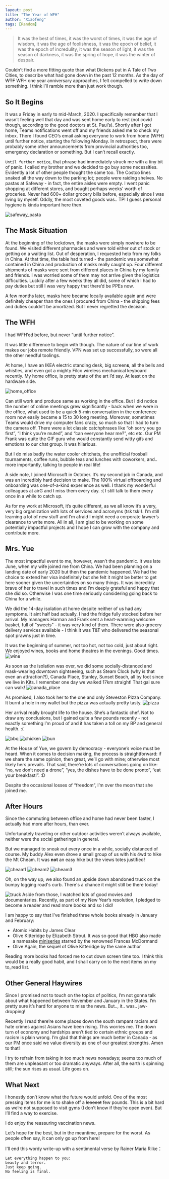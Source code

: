 ```yaml
---
layout: post
title: "The Year of WFH"
author: "Xiaofeng"
tags: [Random]
---
```


> It was the best of times, it was the worst of times, it was the age of wisdom, it was the age of foolishness, it was the epoch of belief, it was the epoch of incredulity, it was the season of light, it was the season of darkness, it was the spring of hope, it was the winter of despair.

Couldn’t find a more fitting quote than what Dickens put in A Tale of Two Cities, to describe what had gone down in the past 12 months. As the day of ~~WTF~~ WFH one year anniversary approaches, I felt compelled to write down something. I think I’ll ramble more than just work though.

## So It Begins

It was a Friday in early to mid-March, 2020. I specifically remember that I wasn’t feeling well that day and was sent home early to rest (not covid though, according to the good doctors at St. Paul’s). Shortly after I got home, Teams notifications went off and my friends asked me to check my inbox. There I found CEO’s email asking everyone to work from home (WFH) until further notice, starting the following Monday. In retrospect, there were probably some other announcements from provincial authorities too, emergency declaration or something. But I can’t recall exactly.

`Until further notice`, that phrase had immediately struck me with a tiny bit of panic. I called my brother and we decided to go buy some necessities. Evidently a lot of other people thought the same too. The Costco lines snaked all the way down to the parking lot; people were raiding shelves. No pastas at Safeway - in fact, the entire aisles were empty. I went panic shopping at different stores, and bought perhaps weeks' worth of groceries. Never had 600+ dollar grocery bills before, especially since I was living by myself. Oddly, the most coveted goods was.. TP! I guess personal hygiene is kinda important here then. 

![safeway_pasta](../assets/images/20210226/safeway_pasta.jpg)

## The Mask Situation 

At the beginning of the lockdown, the masks were simply nowhere to be found. We visited different pharmacies and were told either out of stock or getting on a waiting list. Out of desperation, I requested help from my folks in China. At that time, the table had turned - the pandemic was somewhat contained in China and production of masks really caught up. Four different shipments of masks were sent from different places in China by my family and friends. I was worried some of them may not arrive given the logistics difficulties. Luckily after a few weeks they all did, some of which I had to pay duties but still I was very happy that there’d be PPEs now. 

A few months later, masks here became locally available again and were definitely cheaper than the ones I procured from China - the shipping fees and duties couldn’t be amortized. But I never regretted the decision.

## The WFH 

I had WFH’ed before, but never “until further notice”.

It was little difference to begin with though. The nature of our line of work makes our jobs remote friendly. VPN was set up successfully, so were all the other needful toolings. 

At home, I have an IKEA electric standing desk, big screen**s**, all the bells and whistles, and even got a mighty Filco wireless mechanical keyboard recently. My home office, is pretty state of the art I’d say. At least on the hardware side. 

![home_office](../assets/images/20210226/home_office.jpg)

Can still work and produce same as working in the office. But I did notice the number of online meetings grew significantly - back when we were in the office, what used to be a quick 5-min conversation in the conference room now easily became a 15 to 30 long meeting. Moreover, sometimes Teams would drive my computer fans crazy, so much so that I had to turn the camera off. There were a lot classic catchphrases like “oh sorry you go first”, “I think you’re muted”, and “can everyone hear me?”, etc etc. Our PM Frank was quite the GIF guru who would constantly send witty gifs and emotions to our chat group. It was hilarious.

But I do miss badly the water cooler chitchats, the unofficial foosball tournaments, coffee runs, bubble teas and lunches with coworkers, and.. more importantly, talking to people in real life! 

A side note, I joined Microsoft in October. It’s my second job in Canada, and was an incredibly hard decision to make. The 100% virtual offboarding and onboarding was one-of-a-kind experience as well. I thank my wonderful colleagues at airG and I miss them every day. :( I still talk to them every once in a while to catch up.

As for my work at Microsoft, it’s quite different, as we all know it’s a very, very big organization with lots of services and acronyms (tsk tsk!). I’m still learning a lot of new stuff and I’m afraid I might need a corporate lawyer’s clearance to write more. All in all, I am glad to be working on some potentially impactful projects and I hope I can grow with the company and contribute more. 

## Mrs. Yue

The most impactful event to me, however, wasn’t the pandemic. It was late June, when my wife joined me from China. We had been planning on a landing date of early 2020 but then the pandemic happened. We had the choice to extend her visa indefinitely but she felt it might be better to get here sooner given the uncertainties on so many things. It was incredibly brave of her to travel in such times and I’m deeply grateful and happy that she did so. Otherwise I was one time seriously considering going back to China for a while. 

We did the 14-day isolation at home despite neither of us had any symptoms. It aint half bad actually. I had the fridge fully stocked before her arrival. My managers Harman and Frank sent a heart-warming welcome basket, full of "sweets" - it was very kind of them. There were also grocery delivery services available - I think it was T&T who delivered the seasonal spot prawns just in time. 

It was the beginning of summer, not too hot, not too cold, just about right. We enjoyed wines, books and home theatres in the evenings. Good times. 
![wine](../assets/images/20210226/wine.jpg) 

As soon as the isolation was over, we did some socially-distanced and mask-wearing downtown sightseeing, such as Steam Clock (why is that even an attraction?!), Canada Place, Stanley, Sunset Beach, all by foot since we live in Kits. I remember one day we walked 17km straight! That gal sure can walk! 
![canada_place](../assets/images/20210226/canada_place.jpg)

As promised, I also took her to the one and only Steveston Pizza Company. It burnt a hole in my wallet but the pizza was actually pretty tasty. 
![pizza](../assets/images/20210226/pizza.jpg)

Her arrival really brought life to the house. She’s a fantastic chef. Not to draw any conclusions, but I gained quite a few pounds recently - not exactly something I’m proud of and it has taken a toll on my BP and general health. :(  

![bbq](../assets/images/20210226/bbq.jpg)
![chicken](../assets/images/20210226/chicken.jpg)
![bun](../assets/images/20210226/bun.jpg)

At the House of Yue, we govern by democracy - everyone’s voice must be heard. When it comes to decision making, the process is straightforward: if we share the same opinion, then great, we’ll go with mine; otherwise most likely hers prevails. That said, there’re lots of conversations going on like: “no, we don’t need a drone”, “yes, the dishes have to be done pronto”, “eat your breakfast!”. :D 

Despite the occasional losses of “freedom”, I’m over the moon that she joined me. 

## After Hours

Since the commuting between office and home had never been faster, I actually had more after hours, than ever.

Unfortunately traveling or other outdoor activities weren’t always available, neither were the social gatherings in general.

But we managed to sneak out every once in a while, socially distanced of course. My buddy Alex even drove a small group of us with his 4wd to hike the Mt Cheam. It was **not** an easy hike but the views totes justified! 

![cheam1](../assets/images/20210226/cheam1.jpg)
![cheam2](../assets/images/20210226/cheam2.jpg)
![cheam3](../assets/images/20210226/cheam3.jpg)

Oh, on the way up, we also found an upside down abandoned truck on the bumpy logging road's curb. There's a chance it might still be there today!

![truck](../assets/images/20210226/truck.jpg)
Aside from those, I watched lots of good movies and documentaries. Recently, as part of my New Year’s resolution, I pledged to become a reader and read more books and so I did! 

I am happy to say that I've finished three whole books already in January and February:

* Atomic Habits by James Clear 
* Olive Kitteridge by Elizabeth Strout. It was so good that HBO also made a namesake [miniseries](https://www.imdb.com/title/tt3012698/) starred by the renowned Frances McDormand
* Olive Again, the sequel of Olive Kitteridge by the same author 

Reading more books had forced me to cut down screen time too. I think this would be a really good habit, and I shall carry on to the next items on my to_read list.

## Other General Haywires

Since I promised not to touch on the topics of politics, I’m not gonna talk about what happened between November and January in the States. I’m pretty sure it’s hard for anyone to miss the news. But.., it.. was.. jaw-dropping! 

Recently I read there’re some places down the south rampant racism and hate crimes against Asians have been rising. This worries me. The down turn of economy and hardships aren’t tied to certain ethnic groups and racism is plain wrong. I’m glad that things are much better in Canada - as our PM once said we value diversity as one of our greatest strengths. Amen to that! 

I try to refrain from taking in too much news nowadays; seems too much of them are unpleasant or too dramatic anyways. After all, the earth is spinning still; the sun rises as usual. Life goes on. 

## What Next

I honestly don’t know what the future would unfold. One of the most pressing items for me is to shake off a ~~looooot~~ few pounds. This is a bit hard as we’re not supposed to visit gyms (I don’t know if they’re open even). But I’ll find a way to exercise. 

I do enjoy the reassuring vaccination news. 

Let’s hope for the best, but in the meantime, prepare for the worst. As people often say, it can only go up from here! 

I'll end this wordy write-up with a sentimental verse by Rainer Maria Rilke：

```
Let everything happen to you: 
beauty and terror. 
Just keep going. 
No feeling is final.
``` 

